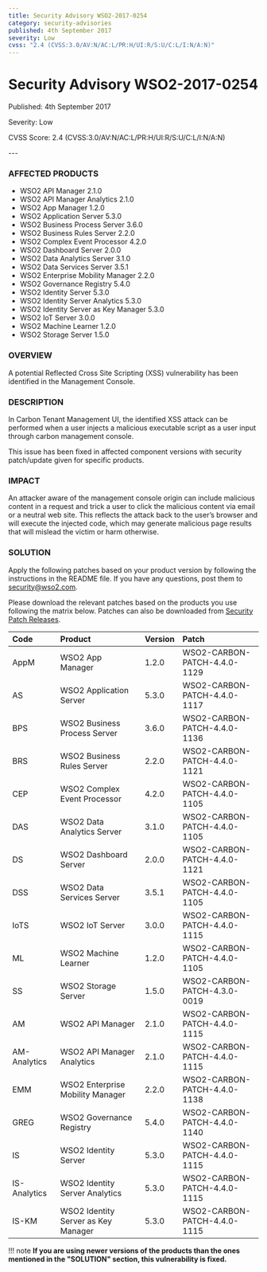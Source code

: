 ```yaml
---
title: Security Advisory WSO2-2017-0254
category: security-advisories
published: 4th September 2017
severity: Low
cvss: "2.4 (CVSS:3.0/AV:N/AC:L/PR:H/UI:R/S:U/C:L/I:N/A:N)"
---
```


# Security Advisory WSO2-2017-0254

<p class="doc-info">Published: 4th September 2017</p>
<p class="doc-info">Severity: Low</p>
<p class="doc-info">CVSS Score: 2.4 (CVSS:3.0/AV:N/AC:L/PR:H/UI:R/S:U/C:L/I:N/A:N)</p>
---

### AFFECTED PRODUCTS
* WSO2 API Manager 2.1.0
* WSO2 API Manager Analytics 2.1.0
* WSO2 App Manager 1.2.0
* WSO2 Application Server 5.3.0
* WSO2 Business Process Server 3.6.0
* WSO2 Business Rules Server 2.2.0
* WSO2 Complex Event Processor 4.2.0
* WSO2 Dashboard Server 2.0.0
* WSO2 Data Analytics Server  3.1.0
* WSO2 Data Services Server 3.5.1
* WSO2 Enterprise Mobility Manager 2.2.0
* WSO2 Governance Registry 5.4.0
* WSO2 Identity Server 5.3.0
* WSO2 Identity Server Analytics 5.3.0
* WSO2 Identity Server as Key Manager 5.3.0
* WSO2 IoT Server 3.0.0
* WSO2 Machine Learner 1.2.0               
* WSO2 Storage Server 1.5.0


### OVERVIEW
A potential Reflected Cross Site Scripting (XSS) vulnerability has been identified in the Management Console.


### DESCRIPTION
In Carbon Tenant Management UI,  the identified XSS attack can be performed when a user injects a malicious executable script as a user input through carbon management console.

This issue has been fixed in affected component versions with security patch/update given for specific products.


### IMPACT
An attacker aware of the management console origin can include malicious content in a request and trick a user to click the malicious content via email or a neutral web site. This reflects the attack back to the user’s browser and will execute the injected code, which may generate malicious page results that will mislead the victim or harm otherwise.


### SOLUTION
Apply the following patches based on your product version by following the instructions in the README file. If you have any questions, post them to <security@wso2.com>.

Please download the relevant patches based on the products you use following the matrix below. Patches can also be downloaded from [Security Patch Releases](https://wso2.com/security-patch-releases/).


| **Code** | **Product**          | **Version** | **Patch**                    |
| :--- | :------ | :------ | :---- |
| AppM | WSO2 App Manager | 1.2.0 | WSO2-CARBON-PATCH-4.4.0-1129 |
| AS | WSO2 Application Server | 5.3.0 | WSO2-CARBON-PATCH-4.4.0-1117 |
| BPS | WSO2 Business Process Server | 3.6.0 | WSO2-CARBON-PATCH-4.4.0-1136 |
| BRS | WSO2 Business Rules Server | 2.2.0 | WSO2-CARBON-PATCH-4.4.0-1121 |
| CEP | WSO2 Complex Event Processor | 4.2.0 | WSO2-CARBON-PATCH-4.4.0-1105 |
| DAS | WSO2 Data Analytics Server | 3.1.0 | WSO2-CARBON-PATCH-4.4.0-1105 |
| DS | WSO2 Dashboard Server | 2.0.0 | WSO2-CARBON-PATCH-4.4.0-1121 |
| DSS | WSO2 Data Services Server | 3.5.1 | WSO2-CARBON-PATCH-4.4.0-1105 |
| IoTS | WSO2 IoT Server | 3.0.0 | WSO2-CARBON-PATCH-4.4.0-1115 |
| ML | WSO2 Machine Learner | 1.2.0 | WSO2-CARBON-PATCH-4.4.0-1105 |
| SS | WSO2 Storage Server | 1.5.0 | WSO2-CARBON-PATCH-4.3.0-0019 |
| AM | WSO2 API Manager | 2.1.0 | WSO2-CARBON-PATCH-4.4.0-1115 |
| AM-Analytics | WSO2 API Manager Analytics | 2.1.0 | WSO2-CARBON-PATCH-4.4.0-1115 |
| EMM | WSO2 Enterprise Mobility Manager | 2.2.0 | WSO2-CARBON-PATCH-4.4.0-1138 |
| GREG | WSO2 Governance Registry | 5.4.0 | WSO2-CARBON-PATCH-4.4.0-1140 |
| IS | WSO2 Identity Server | 5.3.0 | WSO2-CARBON-PATCH-4.4.0-1115 |
| IS-Analytics | WSO2 Identity Server Analytics | 5.3.0 | WSO2-CARBON-PATCH-4.4.0-1115 |
| IS-KM | WSO2 Identity Server as Key Manager | 5.3.0 | WSO2-CARBON-PATCH-4.4.0-1115 |


!!! note
    **If you are using newer versions of the products than the ones mentioned in the "SOLUTION" section, this vulnerability is fixed.**
